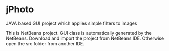 # jPhoto
JAVA based GUI project which applies simple filters to images

This is NetBeans project. GUI class is automatically generated by the NetBeans. Download and import the project from NetBeans IDE. Otherwise open the src folder from another IDE.
